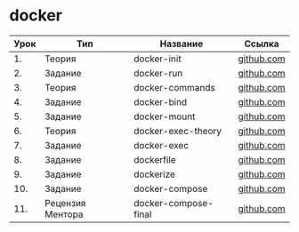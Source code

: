 # docker

| Урок | Тип              | Название             | Ссылка                                |
| ---- | ---------------- | -------------------- | ------------------------------------- |
| 1.   | Теория           | docker-init          | [github.com](./docker-init/)          |
| 2.   | Задание          | docker-run           | [github.com](./docker-run/)           |
| 3.   | Теория           | docker-commands      | [github.com](./docker-commands/)      |
| 4.   | Задание          | docker-bind          | [github.com](./docker-bind/)          |
| 5.   | Задание          | docker-mount         | [github.com](./docker-mount/)         |
| 6.   | Теория           | docker-exec-theory   | [github.com](./docker-exec-theory/)   |
| 7.   | Задание          | docker-exec          | [github.com](./docker-exec/)          |
| 8.   | Задание          | dockerfile           | [github.com](./dockerfile/)           |
| 9.   | Задание          | dockerize            | [github.com](./dockerize/)            |
| 10.  | Задание          | docker-compose       | [github.com](./docker-compose/)       |
| 11.  | Рецензия Ментора | docker-compose-final | [github.com](./docker-compose-final/) |
